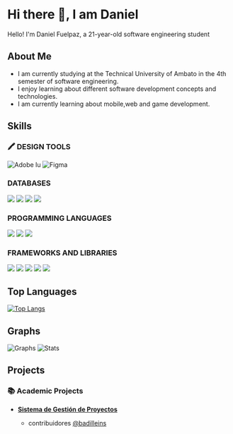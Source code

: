 # Hi there 👋, I am Daniel

Hello! I'm Daniel Fuelpaz, a 21-year-old software engineering student

## About Me

- I am currently studying at the Technical University of Ambato in the 4th semester of software engineering.
- I enjoy learning about different software development concepts and technologies.
- I am currently learning about mobile,web and game development.

## Skills

### 🖍 DESIGN TOOLS

![Adobe Iu](https://img.shields.io/badge/Adobe%20Illustrator-FF9A00?style=for-the-badge&logo=adobe%20illustrator&logoColor=white)
![Figma](https://img.shields.io/badge/Figma-F24E1E?style=for-the-badge&logo=figma&logoColor=white)

### DATABASES

![](https://img.shields.io/badge/Oracle-F80000?style=for-the-badge&logo=Oracle&logoColor=white)
![](https://img.shields.io/badge/PosstgreSQL-316192?style=for-the-badge&logo=postgresql&logoColor=)
![](https://img.shields.io/badge/MongoDB-4EA94B?style=for-the-badge&logo=mongodb&logoColor=white)
![](https://img.shields.io/badge/MySQL-005C84?style=for-the-badge&logo=mysql&logoColor=white)

### PROGRAMMING LANGUAGES

![](https://img.shields.io/badge/HTML5-E34F26?style=for-the-badge&logo=html5&logoColor=white)
![](https://img.shields.io/badge/CSS3-1572B6?style=for-the-badge&logo=css3&logoColor=white)
![](https://img.shields.io/badge/JavaScript-323330?style=for-the-badge&logo=javascript&logoColor=F7DF1E)

### FRAMEWORKS AND LIBRARIES

![](https://img.shields.io/badge/React-20232A?style=for-the-badge&logo=react&logoColor=61DAFB)
![](https://img.shields.io/badge/Express.js-000000?style=for-the-badge&logo=express&logoColor=white)
![](https://img.shields.io/badge/Node.js-339933?style=for-the-badge&logo=nodedotjs&logoColor=white)
![](https://img.shields.io/badge/Xampp-F37623?style=for-the-badge&logo=xampp&logoColor=white)
![](https://img.shields.io/badge/Godot-478CBF?style=for-the-badge&logo=GodotEngine&logoColor=white)

## Top Languages

[![Top Langs](https://github-readme-stats.vercel.app/api/top-langs/?username=anuraghazra&layout=compact)](https://github.com/anuraghazra/github-readme-stats)

## Graphs

![Graphs](https://github-profile-summary-cards.vercel.app/api/cards/profile-details?username=DanielFuelpaz)
![Stats](https://github-readme-stats-git-masterrstaa-rickstaa.vercel.app/api?username=DanielFuelpaz)

## Projects

### 📚 Academic Projects

- [**Sistema de Gestión de Proyectos**](https://github.com/DanielFuelpaz/Proyecto1erParcialED.git)

  - contribuidores [@badilleins](https://github.com/badilleins)
